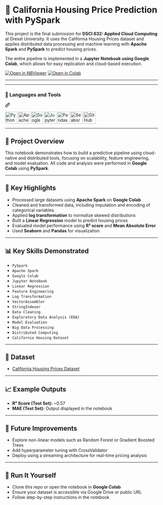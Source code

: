 # 🏡 California Housing Price Prediction with PySpark

This project is the final submission for **DSCI 632: Applied Cloud Computing** at Drexel University. It uses the California Housing Prices dataset and applies distributed data processing and machine learning with **Apache Spark** and **PySpark** to predict housing prices.

The entire pipeline is implemented in a **Jupyter Notebook using Google Colab**, which allows for easy replication and cloud-based execution.

[![Open in NBViewer](https://img.shields.io/badge/Open%20Notebook-NBViewer-orange?logo=jupyter)](https://github.com/vlees46/Applied-Cloud-Computing/blob/main/California%20Housing%20Prices.ipynb)
[![Open in Colab](https://colab.research.google.com/assets/colab-badge.svg)](https://github.com/vlees46/Applied-Cloud-Computing/blob/main/California%20Housing%20Prices.ipynb)

---
<hr>
<div class="markdown-heading" dir="auto">
  <h3 class="heading-element" dir="auto">🧰 Languages and Tools</h3>
  <a id="user-content--languages-and-tools" class="anchor" aria-label="Permalink: 🧰 Languages and Tools" href="#-languages-and-tools">
    <svg class="octicon octicon-link" viewBox="0 0 16 16" version="1.1" width="16" height="16" aria-hidden="true">
      <path d="m7.775 3.275 1.25-1.25a3.5 3.5 0 1 1 4.95 4.95l-2.5 2.5a3.5 3.5 0 0 1-4.95 0 .751.751 0 0 1 .018-1.042.751.751 0 0 1 1.042-.018 1.998 1.998 0 0 0 2.83 0l2.5-2.5a2.002 2.002 0 0 0-2.83-2.83l-1.25 1.25a.751.751 0 0 1-1.042-.018.751.751 0 0 1-.018-1.042Zm-4.69 9.64a1.998 1.998 0 0 0 2.83 0l1.25-1.25a.751.751 0 0 1 1.042.018.751.751 0 0 1 .018 1.042l-1.25 1.25a3.5 3.5 0 1 1-4.95-4.95l2.5-2.5a3.5 3.5 0 0 1 4.95 0 .751.751 0 0 1-.018 1.042.751.751 0 0 1-1.042.018 1.998 1.998 0 0 0-2.83 0l-2.5 2.5a1.998 1.998 0 0 0 0 2.83Z"></path>
    </svg>
  </a>
</div>

<!-- Python -->
<p dir="auto">
  <a href="https://www.python.org/" target="_blank" rel="noreferrer">
    <img align="left" alt="Python" width="40px" src="https://cdn.jsdelivr.net/gh/devicons/devicon/icons/python/python-original.svg" />
  </a>
</p>

<!-- Apache Spark -->
<p dir="auto">
  <a href="https://spark.apache.org/" target="_blank" rel="noreferrer">
    <img align="left" alt="Apache Spark" width="40px" src="https://cdn.jsdelivr.net/gh/devicons/devicon/icons/apache/apache-original-wordmark.svg" />
  </a>
</p>

<!-- Google Colab -->
<p dir="auto">
  <a href="https://colab.research.google.com/" target="_blank" rel="noreferrer">
    <img align="left" alt="Google Colab" width="40px" src="https://upload.wikimedia.org/wikipedia/commons/thumb/d/d0/Google_Colaboratory_SVG_Logo.svg/960px-Google_Colaboratory_SVG_Logo.svg.png?20221103151432" />
  </a>
</p>

<!-- Jupyter -->
<p dir="auto">
  <a href="https://jupyter.org/" target="_blank" rel="noreferrer">
    <img align="left" alt="Jupyter" width="40px" src="https://cdn.jsdelivr.net/gh/devicons/devicon/icons/jupyter/jupyter-original.svg" />
  </a>
</p>

<!-- Pandas -->
<p dir="auto">
  <a href="https://pandas.pydata.org/" target="_blank" rel="noreferrer">
    <img align="left" alt="Pandas" width="40px" src="https://cdn.jsdelivr.net/gh/devicons/devicon/icons/pandas/pandas-original.svg" />
  </a>
</p>

<!-- Seaborn -->
<p dir="auto">
  <a href="https://seaborn.pydata.org/" target="_blank" rel="noreferrer">
    <img align="left" alt="Seaborn" width="40px" src="https://img.icons8.com/ios-filled/50/ffffff/combo-chart--v1.png" />
  </a>
</p>

<!-- GitHub -->
<p dir="auto">
  <a href="https://github.com/" target="_blank" rel="noreferrer">
    <img align="left" alt="GitHub" width="40px" src="https://img.icons8.com/ios-filled/50/ffffff/github.png" />
  </a>
</p>

<br clear="all">
<hr>

## 📌 Project Overview

This notebook demonstrates how to build a predictive pipeline using cloud-native and distributed tools, focusing on scalability, feature engineering, and model evaluation. All code and analysis were performed in **Google Colab** using **PySpark**.

---

## 🚀 Key Highlights

- Processed large datasets using **Apache Spark** on **Google Colab**
- Cleaned and transformed data, including imputation and encoding of categorical variables
- Applied **log transformation** to normalize skewed distributions
- Built a **Linear Regression** model to predict housing prices
- Evaluated model performance using **R² score** and **Mean Absolute Error**
- Used **Seaborn** and **Pandas** for visualization

---

## 📊 Key Skills Demonstrated

- `PySpark`
- `Apache Spark`
- `Google Colab`
- `Jupyter Notebook`
- `Linear Regression`
- `Feature Engineering`
- `Log Transformation`
- `VectorAssembler`
- `StringIndexer`
- `Data Cleaning`
- `Exploratory Data Analysis (EDA)`
- `Model Evaluation`
- `Big Data Processing`
- `Distributed Computing`
- `California Housing Dataset`

---

## 📂 Dataset

- [California Housing Prices Dataset](https://www.kaggle.com/datasets/camnugent/california-housing-prices)

---

## 📈 Example Outputs

- **R² Score (Test Set):** ~0.57  
- **MAE (Test Set):** Output displayed in the notebook

---

## 🧠 Future Improvements

- Explore non-linear models such as Random Forest or Gradient Boosted Trees
- Add hyperparameter tuning with CrossValidator
- Deploy using a streaming architecture for real-time pricing analysis

---

## 🔗 Run It Yourself

- Clone this repo or open the notebook in **Google Colab**
- Ensure your dataset is accessible via Google Drive or public URL
- Follow step-by-step instructions in the notebook
